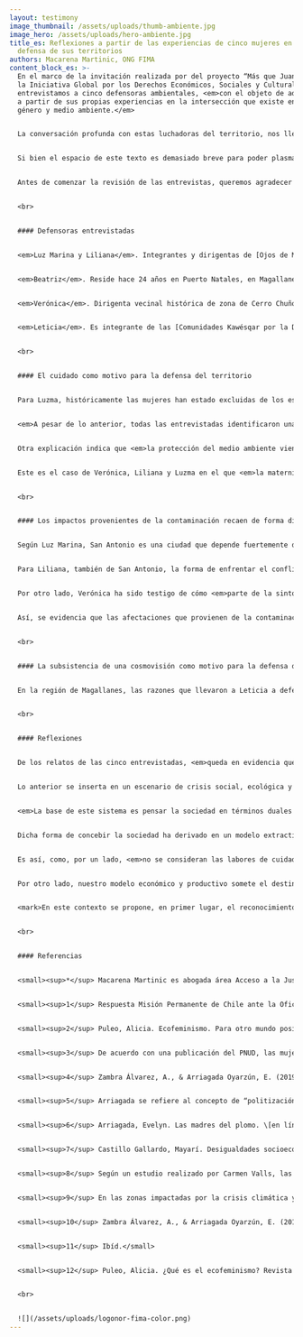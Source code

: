 ```yaml
---
layout: testimony
image_thumbnail: /assets/uploads/thumb-ambiente.jpg
image_hero: /assets/uploads/hero-ambiente.jpg
title_es: Reflexiones a partir de las experiencias de cinco mujeres en la
  defensa de sus territorios
authors: Macarena Martinic, ONG FIMA
content_block_es: >-
  En el marco de la invitación realizada por del proyecto “Más que Juanitas” de
  la Iniciativa Global por los Derechos Económicos, Sociales y Culturales,
  entrevistamos a cinco defensoras ambientales, <em>con el objeto de adentrarnos
  a partir de sus propias experiencias en la intersección que existe entre
  género y medio ambiente.</em>


  La conversación profunda con estas luchadoras del territorio, nos llevó a entender que las motivaciones para defender el medio ambiente pueden y deben ser analizadas con y desde una perspectiva de género. En ella se imbrican dos ámbitos que en ocasiones carecen de diálogo: la protección del medio ambiente y los derechos de la naturaleza, por un lado; y los derechos de la mujer, el aseguramiento de espacios de autonomía y libres de violencia, por otro. En ese sentido, <em>el desafío de incorporar las complejidades de la interacción de ambas vivencias es fundamental para consolidar un sistema de derechos económicos, sociales, culturales y ambientales sólido en la Convención Constitucional.</em>


  Si bien el espacio de este texto es demasiado breve para poder plasmar en detalle las diferentes experiencias de cada una de ellas (asociadas a las distintas cosmovisiones y dolores que enfrentan) hay ciertos elementos que se repiten sin importar el tipo de conflicto ni el lugar físico en el que se encuentran. Por ejemplo, <em>la relación entre los roles de cuidado históricamente designados según género y la capacidad de observar los impactos del sistema en el medio ambiente y la salud de la comunidad. Asimismo, apreciamos que existe un concepto integrado en el actuar y pensar de cada una ellas, que se orienta hacia la máxima del “buen vivir” y la exigencia de respetar la dignidad de la comunidad en la cual se encuentran insertas. Esa dignidad tiene una estrecha relación con el cuidado del medio ambiente tanto para las generaciones presentes como futuras.</em>


  Antes de comenzar la revisión de las entrevistas, queremos agradecer a Luzma, Liliana, Beatriz, Verónica y Leticia por la confianza y disposición a conversar con nosotras. Sin duda, el análisis de los elementos identificados bajo el prisma de la intersección entre género y medio ambiente requiere de más profundidad para abarcar todo lo que implica ser mujer y defensora ambiental. Sin embargo, esta pincelada puede ser el inicio de un trabajo más acabado. 


  <br>


  #### Defensoras entrevistadas


  <em>Luz Marina y Liliana</em>. Integrantes y dirigentas de [Ojos de Mar](https://ojosdemar.cl/), organización que se ha volcado a la protección del humedal de Llolleo, comuna de San Antonio, frente a la expansión portuaria, reivindicando un modelo de desarrollo integral y sostenible para la ciudad. Ambas son madres y Liliana , a su vez, se encarga del cuidado de su madre.


  <em>Beatriz</em>. Reside hace 24 años en Puerto Natales, en Magallanes, se dedica al turismo de naturaleza y aventura. Desde ahí, lucha contra la imposición de una idea de desarrollo agresivo para el medio ambiente y basado en la potencialización de la salmonicultura, en oposición al turismo sostenible.


  <em>Verónica</em>. Dirigenta vecinal histórica de zona de Cerro Chuño en Arica. Comenzó su lucha exigiendo una vivienda digna. Con el tiempo ello se transformó en una lucha por justicia y por la erradicación de los residuos tóxicos alrededor de los cuales el Estado construyó casas de vivienda social en las que habitó junto a 879 familias afectadas.<sup>1</sup> Es madre de cuatro hijos y producto de la contaminación por polimetales hoy posee miastenia gravis; una enfermedad degenerativa. 


  <em>Leticia</em>. Es integrante de las [Comunidades Kawésqar por la Defensa del Mar](https://www.facebook.com/nomadesdelmar/), agrupación que reúne, a su vez, a tres agrupaciones de familiares Kawésqar quienes reivindican sus saberes ancestrales y defienden su territorio histórico en Magallanes. Su principal amenaza es el avance de la salmonicultura. Es madre de un hijo. 


  <br>


  #### El cuidado como motivo para la defensa del territorio


  Para Luzma, históricamente las mujeres han estado excluidas de los espacios de participación. Cree que eso las motiva hoy a aprovechar cada instancia de empoderamiento y de justicia, como sería la defensa del territorio. Para ella, tanto la naturaleza como las mujeres han sido desprovistas de derechos. <em>Beatriz coincide y sostiene que “la mujer se encuentra invisibilizada igual que la naturaleza por la dominación patriarcal”.</em> Lo anterior es coherente con algunas [propuestas ecofeministas](https://ecopolitica.org/un-repaso-a-las-diversas-corrientes-del-ecofeminismo-feminismo-y-ecolog/), dentro de ellas Alicia H. Puleo, quien sostiene que tanto las mujeres como la naturaleza han sido invisibilizadas y explotadas por un modelo político, social, económico y cultural hegemónico que, para su rentabilidad, requiere invisibilizar la producción de valor de los trabajos de cuidado y de la naturaleza.<sup>2</sup>


  <em>A pesar de lo anterior, todas las entrevistadas identificaron una mayor presencia de mujeres en sus organizaciones</em>. En el mismo sentido, los cargos representativos –o bien las decisiones dentro de las organizaciones– también recaen mayoritariamente en mujeres. Estos fenómenos han recibido diversas explicaciones: <em>hay quienes lo fundamentan en las labores específicas que ejercen ciertas mujeres en sus comunidades que implican un contacto estrecho con la naturaleza (como es el caso de temporeras o campesinas).<sup>3</sup></em>


  Otra explicación indica que <em>la protección del medio ambiente viene significado por el rol de género asociado a los diversos cuidados (de la familia, de los vecinos y vecinas) que, históricamente, ha recaído principalmente en mujeres, situación que las llevaría a identificar de manera más inmediata los problemas del entorno, así como a visibilizar alternativas de solución al problema.<sup>4</sup></em>


  Este es el caso de Verónica, Liliana y Luzma en el que <em>la maternidad jugó un rol fundamental en la motivación por la defensa del medio ambiente.</em> Aquello fue también evidente en el conflicto socioambiental de contaminación por polimetales en Arica, del que Verónica es activista, donde el conocimiento doméstico proveniente de la maternidad<sup>5</sup> fue crucial para rebatir la opinión de expertos de la salud, quienes inicialmente negaron una vinculación entre los síntomas manifestados por las personas y la presencia de polimetales.<sup>6</sup> En el mismo sentido, los motivos de Liliana se vinculan con las actividades deportivas de su hija y marido. Luzma, por su parte, plantea que una razón para proteger el medio ambiente es lograr que su hijo crezca en un lugar que deje de ser la ciudad “postergada” que es San Antonio, en la que las únicas oportunidades laborales se encuentran en el puerto.


  <br>


  #### Los impactos provenientes de la contaminación recaen de forma diferenciada y agravada en mujeres


  Según Luz Marina, San Antonio es una ciudad que depende fuertemente del puerto, <em>y habría una división sexual del trabajo notoria al emplear principalmente mano de obra masculina.</em> Para ella, el puerto además contribuye a generar malas condiciones de vida, problemas de salud mental y enfermedades oncológicas, e identifica impactos que recaen sobre todo en mujeres producto del aumento en la carga de cuidados: más gente estresada, niños inquietos y angustiados, así como mujeres deprimidas. 


  Para Liliana, también de San Antonio, la forma de enfrentar el conflicto entre hombres y mujeres es diversa. Sostiene que “los hombres en Llolleo están más preocupados del trabajo que les entrega el puerto”. En contraposición, ella cree que <em>impulsar otro tipo de empleos, pensados para el buen vivir y no únicamente para la producción, como sucede con el turismo –sector relacionado con el cuidado del medio ambiente y el entorno en general— son alternativas viables a la expansión del pueblo.</em>


  Por otro lado, Verónica ha sido testigo de cómo <em>parte de la sintomatología y enfermedades provenientes de la contaminación por polimetales en Arica, recaen exclusivamente en mujeres y/o su condición de madres:</em> como el aumento en la pérdida de embarazos, abortos espontáneos y el aumento en el cáncer de mama, malformaciones en fetos y en recién nacidos.<sup>7</sup> A nivel general, proliferaron las alergias, dolores de cabeza, problemas en articulaciones y huesos, el aumento en los problemas de concentración en la infancia, lo que significó además un aumento en la carga de cuidados para las mujeres y madres de las comunas afectadas. 


  Así, se evidencia que las afectaciones que provienen de la contaminación del medio ambiente no sólo tienen consecuencias en el plano físico,<sup>8</sup> sino también en las labores de cuidado que suelen aumentarse en el caso de las mujeres.<sup>9</sup>


  <br>


  #### La subsistencia de una cosmovisión como motivo para la defensa del territorio


  En la región de Magallanes, las razones que llevaron a Leticia a defender su territorio guardan relación con su pertenencia al pueblo Kawésqar. El Pueblo Kawéqar mantiene una histórica y estrecha vinculación material y espiritual con el territorio que Leticia define como “un continuo que va y viene”, sobre todo con el mar, el Jautok. La expansión de la salmonicultura y la afectación de los mares y del territorio ancestral Kawésqar por esta actividad, es el fundamento principal de las acciones de defensa del territorio de Leticia y de las Comunidades Kawésqar por la defensa del Mar. A diferencia de las otras defensoras, <em>en el relato de Leticia destacan razones de índole comunitario y de subsistencia de la cosmovisión Kawésqar como fundamento para la protección del medio ambiente.</em>


  <br>


  #### Reflexiones


  De los relatos de las cinco entrevistadas, <em>queda en evidencia que la defensa del territorio se encuentra determinada de forma especial por el hecho de ser mujer, ya sea en los motivos que poseen al momento de defender el medio ambiente, en sus experiencias como defensoras y mujeres, e incluso en los impactos percibidos al momento de enfrentar proyectos extractivos.<sup>10</sup></em> Si bien en el caso de Leticia existe una aproximación especial dada su vinculación ancestral con el territorio, el cuidado –y dentro de ello, la maternidad– viene a ser relevado como una dimensión fundamental en los motivos por los cuales se ingresa y en el cómo se experimenta la defensa del territorio.<sup>11</sup>


  Lo anterior se inserta en un escenario de crisis social, ecológica y climática en el que vivimos, en parte, como resultado de un sistema económico capitalista, que prioriza la rentabilidad por sobre la mantención de la vida.


  <em>La base de este sistema es pensar la sociedad en términos duales y jerárquicos: femenino/masculino, naturaleza/cultura, sentimiento/razón. Este sistema de pensamiento genera oposiciones ficticias y funcionales a un sistema que desvaloriza a las mujeres y aquello históricamente asociada a ella, la Naturaleza, los sentimientos, los cuidados y el cuerpo; en desmedro de los masculino, al que se asocia lo productivo, la razón y la cultura.<sup>12</sup></em>


  Dicha forma de concebir la sociedad ha derivado en un modelo extractivo que invisibiliza todos aquellos aspectos que mantienen una vida que no sean considerados como el “trabajo que genera la riqueza”, que vendría a ser la única labor considerada “productiva”.


  Es así, como, por un lado, <em>no se consideran las labores de cuidados, como es la asistencia a un pariente enfermo o la crianza; este tipo de trabajos, son excluidos del mercado por ser considerados accesorios y naturalizados en el rol de las mujeres, o bien, en el caso de ingresar al mercado, son infra-valorizados y/o precarizados.</em> En particular, en el caso de las defensoras ambientales, a pesar del rol fundamental que cumplen para la protección del medio ambiente, el contexto en el que se realiza la defensa del medio ambiente no es uno de igualdad, sino de invisibilización, discriminación estructural y violencia hacia la mujer. En ese último sentido, de acuerdo con el [Informe del Relator Especial de las Naciones Unidas sobre la situación de los defensores de los derechos humanos,](https://undocs.org/es/A/HRC/40/60) las mujeres pueden enfrentar amenazas específicas de género, incluida la violencia sexual para disuadirlas de su defensa ambiental.


  Por otro lado, nuestro modelo económico y productivo somete el destino del medio ambiente al crecimiento de una sociedad que prioriza la extracción de los denominados “recursos naturales”, sin considerar los ciclos y límites de la naturaleza. Asimismo, se invisibiliza –al igual que el trabajo de cuidados– todas aquellas funciones ecosistémicas que no son convertibles en recursos económicos.


  <mark>En este contexto se propone, en primer lugar, el reconocimiento de las labores de cuidados que realizan mujeres y de la labor de protección ambiental de defensoras ambientales. En segundo lugar, un sistema sólido de derechos que tienda a fortalecer la autonomía de las mujeres, que garantice su participación en la toma de decisiones y una vida libre de violencia. En tercer lugar, el establecimiento de garantías que aseguren el carácter intrínseco de la naturaleza en tanto sujeto de derechos y el respeto por las futuras generaciones, son fundamentales para avanzar en una nueva relación de igualdad e interdependencia entre las personas, y de estas con la naturaleza. Finalmente, es fundamental el reconocimiento de los derechos de pueblos indígenas que aseguran la autonomía y subsistencia de sus cosmovisiones, así como la vinculación con sus territorios.</mark>


  <br>


  #### Referencias


  <small><sup>*</sup> Macarena Martinic es abogada área Acceso a la Justicia de ONG FIMA.</small>


  <small><sup>1</sup> Respuesta Misión Permanente de Chile ante la Oficina de las Naciones Unidas y otros organismos internacionales a la Comunicación Conjunta AL CHL1/2021 del 23 de marzo de 2021 de la Relator Especial del Alto Comisionado de Derechos Humanos.</small>


  <small><sup>2</sup> Puleo, Alicia. Ecofeminismo. Para otro mundo posible. Madrid: Ediciones Cátedra (2011). Isbn 843762729x.</small>


  <small><sup>3</sup> De acuerdo con una publicación del PNUD, las mujeres se hacen cargo de entre un 50% y un 80% de la producción de alimentos en el mundo. Ver informe en línea: <https://portals.iucn.org/library/efiles/documents/2020-002-Es.pdf>.</small>


  <small><sup>4</sup> Zambra Álvarez, A., & Arriagada Oyarzún, E. (2019). Género y conflictos socioambientales: Una experiencia de investigación-acción participativa con mujeres dirigentes. Revista de Sociología, 34(1), 147-165. doi: 10.5354/0719-529X.2019.54270.</small>


  <small><sup>5</sup> Arriagada se refiere al concepto de “politización de la maternidad” cuando una mujer que no se encuentra involucrada en un conflicto sociopolítico, lo realiza cuando su familia se encuentra en riesgo. En: ARRIAGADA, Evelyn. Las madres del plomo. pp. 6.</small>


  <small><sup>6</sup> Arriagada, Evelyn. Las madres del plomo. \[en línea] DOI:[10.1007/978-3-030-21402-9_7](http://dx.doi.org/10.1007/978-3-030-21402-9_7). Disponible en https://www.researchgate.net/publication/334399661_Las_madres_del_plomo_Women's_Environmental_Activism_and_Suffering_in_Northern_Chile pp. 9.</small>


  <small><sup>7</sup> Castillo Gallardo, Mayarí. Desigualdades socioecológicas y sufrimiento ambiental en el conflicto “Polimetales” en Arica. Convergencia. Revista de Ciencias Sociales, vol. 23, núm. 72, septiembre-diciembre, 2016, pp. 89-114 Universidad Autónoma del Estado de México Toluca, México, pp. 95.</small>


  <small><sup>8</sup> Según un estudio realizado por Carmen Valls, las mujeres son más vulnerables y acumuladoras de agentes tóxicos y existe una relación entre estos y el aumento del cáncer de mama , pudiendo concluir entonces que este tipo de situaciones asentuan la desigualdad subyacente en las mujeres que viven en los territorios impactados. Ver en: \[<https://www.ecologistasenaccion.org/162572/video-ecofeminismo-salud-ambiental-y-genero/>].</small>


  <small><sup>9</sup> En las zonas impactadas por la crisis climática y ecológica existen labores o cargas que han recaído y recaen hasta desigualmente en mujeres. Un ejemplo de estas labores se da en el caso del agua y de la provisión de esta a las familias, donde según datos las Naciones Unidas [una de cada tres personas no tiene acceso a agua potable salubre](https://www.who.int/news-room/detail/18-06-2019-1-in-3-people-globally-do-not-have-access-to-safe-drinking-water-unicef-who),  siendo las mujeres y niñas quienes pasan la mayor cantidad de tiempo desplazándose en búsqueda de agua. Ver en línea: [](about:blank) <https://www.acnur.org/5c93e4c34.pdf> \[última revisión: 20/09/2021].</small>


  <small><sup>10</sup> Zambra Álvarez, A., & Arriagada Oyarzún, E. (2019). Género y conflictos socioambientales: Una experiencia de investigación-acción participativa con mujeres dirigentes. Revista de Sociología, 34(1), 147-165. doi: 10.5354/0719-529X.2019.54270.</small>


  <small><sup>11</sup> Ibíd.</small>


  <small><sup>12</sup> Puleo, Alicia. ¿Qué es el ecofeminismo? Revista crítica. Enero 2007, Nº 941,. pp. 52.</small>


  <br>


  ![](/assets/uploads/logonor-fima-color.png)
---
```

